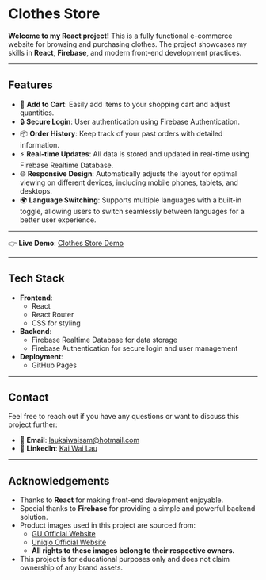 # Clothes Store

**Welcome to my React project!** This is a fully functional e-commerce website for browsing and purchasing clothes. The project showcases my skills in **React**, **Firebase**, and modern front-end development practices.

---

## Features

- 🛒 **Add to Cart**: Easily add items to your shopping cart and adjust quantities.
- 🔒 **Secure Login**: User authentication using Firebase Authentication.
- 📦 **Order History**: Keep track of your past orders with detailed information.
- ⚡ **Real-time Updates**: All data is stored and updated in real-time using Firebase Realtime Database.
- 🌐 **Responsive Design**: Automatically adjusts the layout for optimal viewing on different devices, including mobile phones, tablets, and desktops.
- 🌍 **Language Switching**: Supports multiple languages with a built-in toggle, allowing users to switch seamlessly between languages for a better user experience.


---

👉 **Live Demo**: [Clothes Store Demo](https://wai-i.github.io/clothesstore/)

---

## Tech Stack

- **Frontend**:
  - React
  - React Router
  - CSS for styling
- **Backend**:
  - Firebase Realtime Database for data storage
  - Firebase Authentication for secure login and user management
- **Deployment**:
  - GitHub Pages

---

## Contact

Feel free to reach out if you have any questions or want to discuss this project further:

- 📧 **Email**: [laukaiwaisam@hotmail.com](mailto:laukaiwaisam@hotmail.com)
- 🔗 **LinkedIn**: [Kai Wai Lau](https://www.linkedin.com/in/kai-wai-lau-973383a8/)

---

## Acknowledgements

- Thanks to **React** for making front-end development enjoyable.
- Special thanks to **Firebase** for providing a simple and powerful backend solution.
- Product images used in this project are sourced from:
  - [GU Official Website](https://www.gu-global.com/)
  - [Uniqlo Official Website](https://www.uniqlo.com/)
  - **All rights to these images belong to their respective owners.**
- This project is for educational purposes only and does not claim ownership of any brand assets.
